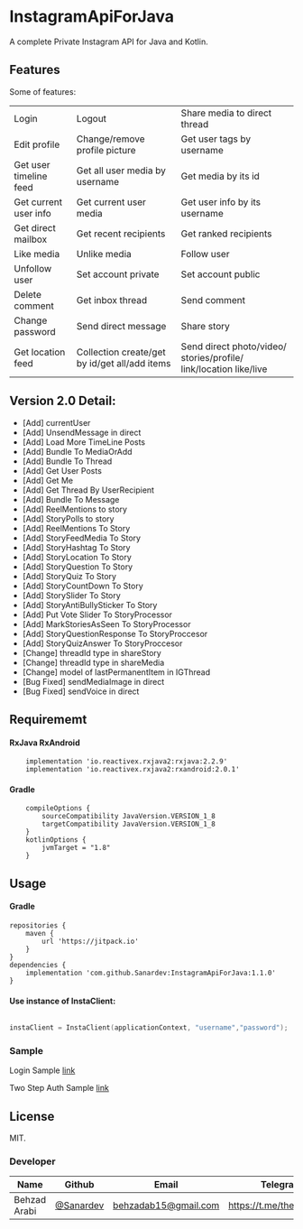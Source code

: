 # InstagramApiForJava
A complete Private Instagram API for Java and Kotlin.

## Features
Some of features:

|    |    |    |
| ------ | ------ | ------ |
| Login | Logout| Share media to direct thread 
| Edit profile | Change/remove profile picture | Get user tags by username |
| Get user timeline feed | Get all user media by username | Get media by its id |
| Get current user info | Get current user media | Get user info by its username 
| Get direct mailbox | Get recent recipients | Get ranked recipients |
| Like media | Unlike media | Follow user |
| Unfollow user | Set account private | Set account public |
| Delete comment | Get inbox thread | Send comment |
| Change password | Send direct message | Share story |
| Get location feed | Collection create/get by id/get all/add items | Send direct photo/video/ stories/profile/ link/location like/live |

## Version 2.0 Detail:
- [Add] currentUser
- [Add] UnsendMessage in direct
- [Add] Load More TimeLine Posts
- [Add] Bundle To MediaOrAdd
- [Add] Bundle To Thread
- [Add] Get User Posts
- [Add] Get Me
- [Add] Get Thread By UserRecipient
- [Add] Bundle To Message
- [Add] ReelMentions to story
- [Add] StoryPolls to story
- [Add] ReelMentions To Story
- [Add] StoryFeedMedia To Story
- [Add] StoryHashtag To Story
- [Add] StoryLocation To Story
- [Add] StoryQuestion To Story
- [Add] StoryQuiz To Story
- [Add] StoryCountDown To Story
- [Add] StorySlider To Story
- [Add] StoryAntiBullySticker To Story
- [Add] Put Vote Slider To StoryProcessor
- [Add] MarkStoriesAsSeen To StoryProcessor
- [Add] StoryQuestionResponse To StoryProccesor
- [Add] StoryQuizAnswer To StoryProccesor
- [Change] threadId type in shareStory
- [Change] threadId type in shareMedia
- [Change] model of lastPermanentItem in IGThread
- [Bug Fixed] sendMediaImage in direct
- [Bug Fixed] sendVoice in direct


## Requirememt
#### RxJava RxAndroid
```
    implementation 'io.reactivex.rxjava2:rxjava:2.2.9'
    implementation 'io.reactivex.rxjava2:rxandroid:2.0.1'
```

#### Gradle
```
    compileOptions {
        sourceCompatibility JavaVersion.VERSION_1_8
        targetCompatibility JavaVersion.VERSION_1_8
    }
    kotlinOptions {
        jvmTarget = "1.8"
    }
```

## Usage
#### Gradle
```
repositories {
    maven {
        url 'https://jitpack.io'
    }
}
dependencies {
    implementation 'com.github.Sanardev:InstagramApiForJava:1.1.0'
}
```
#### Use instance of InstaClient:
```kotlin

instaClient = InstaClient(applicationContext, "username","password");
```
### Sample
Login Sample [link](https://github.com/BehzadArabi/Instagram-Api-Java-kotlin/blob/master/app/src/main/java/com/sanardev/instagramapijavatest/MainActivity.kt)

Two Step Auth Sample [link](https://github.com/BehzadArabi/Instagram-Api-Java-kotlin/blob/master/app/src/main/java/com/sanardev/instagramapijavatest/TwoStepAuthActivity.kt)

## License
MIT.

### Developer
| Name | Github | Email | Telegram |
| ------ | ------ | ------ | ------ |
| Behzad Arabi | [@Sanardev](https://github.com/sanardev) | [behzadab15@gmail.com](mailto:behzadab15@gmail.com) | https://t.me/theSanardev |
